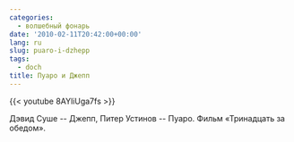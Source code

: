 ```yaml
---
categories:
  - волшебный фонарь
date: '2010-02-11T20:42:00+00:00'
lang: ru
slug: puaro-i-dzhepp
tags:
  - doch
title: Пуаро и Джепп
---
```



{{< youtube 8AYliUga7fs >}}

Дэвид Суше -- Джепп, Питер Устинов -- Пуаро. Фильм «Тринадцать за обедом». 
